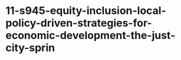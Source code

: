 # 11-s945-equity-inclusion-local-policy-driven-strategies-for-economic-development-the-just-city-sprin